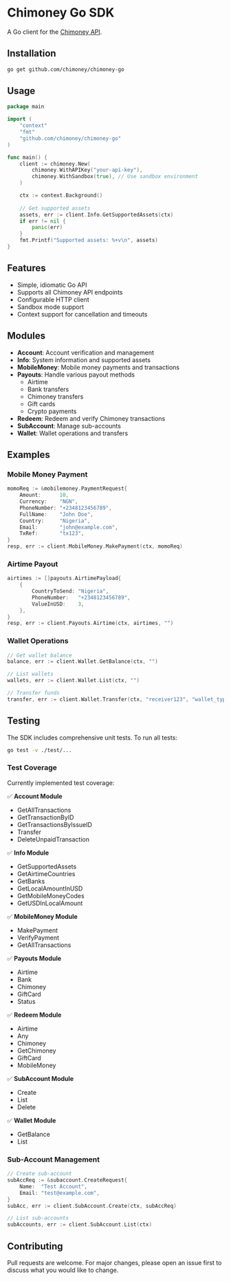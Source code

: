 # Chimoney Go SDK

A Go client for the [Chimoney API](https://chimoney.io/).

## Installation

```bash
go get github.com/chimoney/chimoney-go
```

## Usage

```go
package main

import (
    "context"
    "fmt"
    "github.com/chimoney/chimoney-go"
)

func main() {
    client := chimoney.New(
        chimoney.WithAPIKey("your-api-key"),
        chimoney.WithSandbox(true), // Use sandbox environment
    )

    ctx := context.Background()
    
    // Get supported assets
    assets, err := client.Info.GetSupportedAssets(ctx)
    if err != nil {
        panic(err)
    }
    fmt.Printf("Supported assets: %+v\n", assets)
}
```

## Features

- Simple, idiomatic Go API
- Supports all Chimoney API endpoints
- Configurable HTTP client
- Sandbox mode support
- Context support for cancellation and timeouts

## Modules

- **Account**: Account verification and management
- **Info**: System information and supported assets
- **MobileMoney**: Mobile money payments and transactions
- **Payouts**: Handle various payout methods
  - Airtime
  - Bank transfers
  - Chimoney transfers
  - Gift cards
  - Crypto payments
- **Redeem**: Redeem and verify Chimoney transactions
- **SubAccount**: Manage sub-accounts
- **Wallet**: Wallet operations and transfers

## Examples

### Mobile Money Payment
```go
momoReq := &mobilemoney.PaymentRequest{
    Amount:      10,
    Currency:    "NGN",
    PhoneNumber: "+2348123456789",
    FullName:    "John Doe",
    Country:     "Nigeria",
    Email:       "john@example.com",
    TxRef:       "tx123",
}
resp, err := client.MobileMoney.MakePayment(ctx, momoReq)
```

### Airtime Payout
```go
airtimes := []payouts.AirtimePayload{
    {
        CountryToSend: "Nigeria",
        PhoneNumber:   "+2348123456789",
        ValueInUSD:    3,
    },
}
resp, err := client.Payouts.Airtime(ctx, airtimes, "")
```

### Wallet Operations
```go
// Get wallet balance
balance, err := client.Wallet.GetBalance(ctx, "")

// List wallets
wallets, err := client.Wallet.List(ctx, "")

// Transfer funds
transfer, err := client.Wallet.Transfer(ctx, "receiver123", "wallet_type")
```

## Testing

The SDK includes comprehensive unit tests. To run all tests:

```bash
go test -v ./test/...
```

### Test Coverage

Currently implemented test coverage:

✅ **Account Module**
- GetAllTransactions
- GetTransactionByID
- GetTransactionsByIssueID
- Transfer
- DeleteUnpaidTransaction

✅ **Info Module**
- GetSupportedAssets
- GetAirtimeCountries
- GetBanks
- GetLocalAmountInUSD
- GetMobileMoneyCodes
- GetUSDInLocalAmount

✅ **MobileMoney Module**
- MakePayment
- VerifyPayment
- GetAllTransactions

✅ **Payouts Module**
- Airtime
- Bank
- Chimoney
- GiftCard
- Status

✅ **Redeem Module**
- Airtime
- Any
- Chimoney
- GetChimoney
- GiftCard
- MobileMoney

✅ **SubAccount Module**
- Create
- List
- Delete

✅ **Wallet Module**
- GetBalance
- List

### Sub-Account Management
```go
// Create sub-account
subAccReq := &subaccount.CreateRequest{
    Name:  "Test Account",
    Email: "test@example.com",
}
subAcc, err := client.SubAccount.Create(ctx, subAccReq)

// List sub-accounts
subAccounts, err := client.SubAccount.List(ctx)
```

## Contributing

Pull requests are welcome. For major changes, please open an issue first to discuss what you would like to change.
